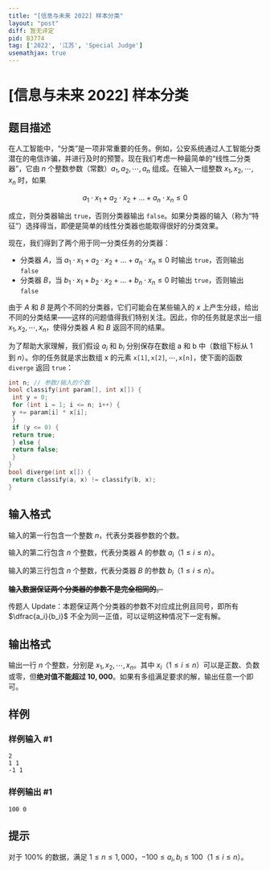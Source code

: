 ```yaml
---
title: "[信息与未来 2022] 样本分类"
layout: "post"
diff: 暂无评定
pid: B3774
tag: ['2022', '江苏', 'Special Judge']
usemathjax: true
---
```


# [信息与未来 2022] 样本分类
## 题目描述

在人工智能中，“分类”是一项非常重要的任务。例如，公安系统通过人工智能分类潜在的电信诈骗，并进行及时的预警。现在我们考虑一种最简单的“线性二分类器”，它由 $n$ 个整数参数（常数）$a_1,a_2,\cdots,a_n$ 组成。在输入一组整数 $x_1,x_2,\cdots,x_n$ 时，如果

$$
a_1\cdot x_1+a_2\cdot x_2+\dots+a_n\cdot x_n\leq 0
$$

成立，则分类器输出 $\texttt{true}$，否则分类器输出 $\texttt{false}$。如果分类器的输入（称为“特征”）选择得当，即便是简单的线性分类器也能取得很好的分类效果。

现在，我们得到了两个用于同一分类任务的分类器：

- 分类器 $A$，当 $a_1\cdot x_1+a_2\cdot x_2+\dots +a_n\cdot x_n\leq 0$ 时输出 $\texttt{true}$，否则输出 $\texttt{false}$
- 分类器 $B$，当 $b_1\cdot x_1+b_2\cdot x_2+\dots +b_n\cdot x_n\leq 0$ 时输出 $\texttt{true}$，否则输出 $\texttt{false}$

由于 $A$ 和 $B$ 是两个不同的分类器，它们可能会在某些输入的 $x$ 上产生分歧，给出不同的分类结果——这样的问题值得我们特别关注。因此，你的任务就是求出一组 $x_1,x_2,\cdots,x_n$，使得分类器 $A$ 和 $B$ 返回不同的结果。

为了帮助大家理解，我们假设 $a_i$ 和 $b_i$ 分别保存在数组 $\text{a}$ 和 $\text{b}$ 中（数组下标从 $1$ 到 $n$）。你的任务就是求出数组 $\text{x}$ 的元素 $\texttt{x[1]},\texttt{x[2]},\cdots,\texttt{x[n]}$，使下面的函数 $\texttt{diverge}$ 返回 $\texttt{true}$：

```cpp
int n; // 参数/输⼊的个数
bool classify(int param[], int x[]) {
 int y = 0;
 for (int i = 1; i <= n; i++) {
 y += param[i] * x[i];
 }
 if (y <= 0) {
 return true;
 } else {
 return false;
 }
}
bool diverge(int x[]) {
 return classify(a, x) != classify(b, x);
}
```
## 输入格式

输入的第一行包含一个整数 $n$，代表分类器参数的个数。

输入的第二行包含 $n$ 个整数，代表分类器 $A$ 的参数 $a_i$（$1\le i\le n$）。

输入的第三行包含 $n$ 个整数，代表分类器 $B$ 的参数 $b_i$（$1\le i\le n$）。

~~**输入数据保证两个分类器的参数不是完全相同的**。~~

传题人 Update：本题保证两个分类器的参数不对应成比例且同号，即所有 $\dfrac{a_i}{b_i}$ 不全为同一正值，可以证明这种情况下一定有解。
## 输出格式

输出一行 $n$ 个整数，分别是 $x_1,x_2,\cdots,x_n$。其中 $x_i$（$1\leq i\leq n$）可以是正数、负数或零，但**绝对值不能超过 $10,000$**。如果有多组满足要求的解，输出任意一个即可。
## 样例

### 样例输入 #1
```
2
1 1
-1 1
```
### 样例输出 #1
```
100 0
```
## 提示

对于 $100\%$ 的数据，满足 $1\le n\le 1,000$，$-100\le a_i,b_i\le 100$（$1\le i\le n$）。
